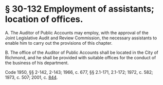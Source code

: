 # § 30-132 Employment of assistants; location of offices.

<p>A. The Auditor of Public Accounts may employ, with the approval of the Joint Legislative Audit and Review Commission, the necessary assistants to enable him to carry out the provisions of this chapter.</p><p>B. The office of the Auditor of Public Accounts shall be located in the City of Richmond, and he shall be provided with suitable offices for the conduct of the business of his department.</p><p>Code 1950, §§ 2-142, 2-143; 1966, c. 677, §§ 2.1-171, 2.1-172; 1972, c. 582; 1973, c. 507; 2001, c. <a href='http://lis.virginia.gov/cgi-bin/legp604.exe?011+ful+CHAP0844'>844</a>.</p>
